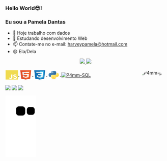 ### Hello World😎! 

### Eu sou a Pamela Dantas

- 🔭 Hoje trabalho com dados
- 🌱 Estudando desenvolvimento Web
- 📫 Contate-me no e-mail: harveypamela@hotmail.com
- 😄 Ela/Dela
<div align="center">
  <a href="https://github.com/P4mm">
  <img height="150em" src="https://github-readme-stats.vercel.app/api?username=p4mm&show_icons=true&theme=dracula&include_all_commits=true&count_private=true"/>
  <img height="150em" src="https://github-readme-stats.vercel.app/api/top-langs/?username=p4mm&layout=compact&langs_count=7&theme=dracula"/>
</div>
<div style="display: inline_block"><br>
  <img align="center" alt="P4mm-Js" height="30" width="40" src="https://raw.githubusercontent.com/devicons/devicon/master/icons/javascript/javascript-plain.svg">
  <img align="center" alt="P4mm-HTML" height="30" width="40" src="https://raw.githubusercontent.com/devicons/devicon/master/icons/html5/html5-original.svg">
  <img align="center" alt="P4mm-CSS" height="30" width="40" src="https://raw.githubusercontent.com/devicons/devicon/master/icons/css3/css3-original.svg">
  <img align="center" alt="P4mm-Python" height="30" width="40" src="https://raw.githubusercontent.com/devicons/devicon/master/icons/python/python-original.svg">
  <img align="center" alt="P4mm-SQL" height="30" width="40" src="https://cdn.jsdelivr.net/gh/devicons/devicon/icons/postgresql/postgresql-original.svg" />
  <img align="right" alt="P4mm-pic" height="150" style="border-radius:50px;"   <img align="right" alt="P4mm-pic" height="150" style="border-radius:50px;" src="https://i.picasion.com/pic92/fd6e6fd1bba66abdfb6b7fb08ff1085c.gif">
</div>
  <br>
 
<div> 
  <a href="https://www.instagram.com/pamm_dantas/" target="_blank"><img src="https://img.shields.io/badge/-Instagram-%23E4405F?style=for-the-badge&logo=instagram&logoColor=white" target="_blank"></a>
  <a href = "mailto:harveypamela@hotmail.com"><img src="https://img.shields.io/badge/Microsoft_Outlook-0078D4?style=for-the-badge&logo=microsoft-outlook&logoColor=white" target="_blank"></a>
  <a href="https://www.linkedin.com/in/pamela-dantas/" target="_blank"><img src="https://img.shields.io/badge/-LinkedIn-%230077B5?style=for-the-badge&logo=linkedin&logoColor=white" target="_blank"></a> 
  
  ![snake gif](https://github.com/P4mm/P4mm/blob/output/github-contribution-grid-snake.svg)


 </div>
